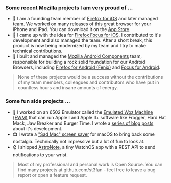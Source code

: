 ### Some recent Mozilla projects I am very proud of ...

- 🔭 I am a founding team member of [Firefox for iOS](https://github.com/mozilla-mobile/firefox-ios) and later managed team. We worked on many releases of this great browser for your iPhone and iPad. You can download it on the [App Store](https://apps.apple.com/ca/app/firefox-private-safe-browser/id989804926).
- 🌱 I came up with the idea for [Firefox Focus for iOS](https://github.com/mozilla-mobile/focus-ios). I contributed to it's development and also managed the team. After a short break, this product is now being modernized by my team and I try to make technical contributions.
- 👯 I built and managed the [Mozilla Android Components](https://github.com/mozilla-mobile/android-components) team, responsible for building a rock solid foundation for our Android Browsers, including [Firefox for Android (Fenix)](https://github.com/mozilla-mobile/fenix) and [Focus for Android](https://github.com/mozilla-mobile/focus-android).

> None of these projects would be a success without the contributions of my team members, colleagues and contributors who have put in countless hours and insane amounts of energy.

### Some fun side projects ...



- 🍎 I worked on an 6502 Emulator called the [Emulated Woz Machine (EWM)](https://github.com/st3fan/ewm) that can run Apple I and Apple II+ software like Frogger, Hard Hat Mack, Jaw Breaker and Burger Time. I wrote a [series of blog posts](https://stefan.arentz.ca/posts/) about it's development.
- 📺 I wrote a ["Sad Mac" screen saver](https://stefan.arentz.ca/posts/2018-09-21-sadmac/) for macOS to bring back some nostalgia. Technically not impressive but a lot of fun to look at.
- ⌚️ I shipped [AstroNote](https://astronote.app), a tiny WatchOS app with a REST API to send notifications to your wrist.

> Most of my professional and personal work is Open Source. You can find many projects at github.com/st3fan - feel free to leave a bug report or open a feature request.
